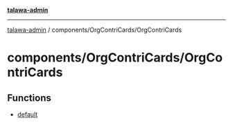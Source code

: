 [**talawa-admin**](../../../README.md)

***

[talawa-admin](../../../modules.md) / components/OrgContriCards/OrgContriCards

# components/OrgContriCards/OrgContriCards

## Functions

- [default](functions/default.md)
